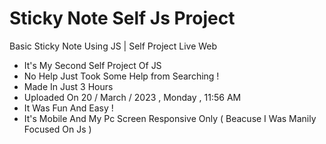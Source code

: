 # Sticky Note Self Js Project

Basic Sticky Note Using JS | Self Project Live Web

- It's My Second Self Project Of JS
- No Help Just Took Some Help from Searching !
- Made In Just 3 Hours
- Uploaded On 20 / March / 2023 , Monday , 11:56 AM
- It Was Fun And Easy !
- It's Mobile And My Pc Screen Responsive Only ( Beacuse I Was Manily Focused On Js ) 
